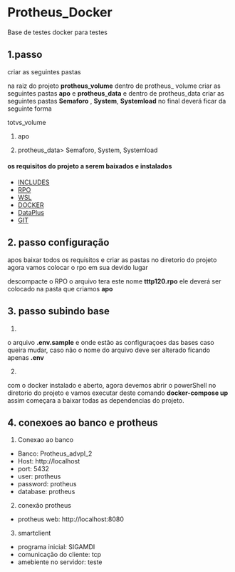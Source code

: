 # Protheus_Docker
Base de testes docker para testes

## 1.passo

criar as seguintes pastas 

na raiz do projeto **protheus_volume** dentro de protheus_ volume criar as seguintes pastas **apo** e **protheus_data**
e dentro de protheus_data criar as seguintes pastas **Semaforo** , **System**, **Systemload** no final deverá ficar da seguinte forma

totvs_volume
1. apo
 
2. protheus_data> Semaforo, System, Systemload 


####  os requisitos do projeto a serem baixados e instalados 

 * [INCLUDES](https://drive.google.com/file/d/1o8ImkYeScKMo0-mB5Lv5282KaXy293Je/view?usp=sharing)
 * [RPO](https://drive.google.com/file/d/1k3HtR_8sS-SAg2O6ABfJVILQwRVlVTzi/view?usp=sharing)
 * [WSL](https://docs.microsoft.com/pt-br/windows/wsl/install-win10)
 * [DOCKER](https://www.docker.com/products/docker-desktop)
 * [DataPlus](https://tableplus.com/windows)
 * [GIT](https://git-scm.com/downloads) 

## 2. passo configuração

apos baixar todos os requisitos e criar as pastas no diretorio do projeto agora vamos colocar o rpo em sua devido lugar

descompacte o RPO o arquivo tera este nome **tttp120.rpo** ele deverá ser colocado na pasta que criamos **apo**


## 3. passo subindo base

1. 
o arquivo **.env.sample** e onde estão as configuraçoes das bases caso queira mudar, caso não o nome do arquivo deve ser alterado ficando apenas **.env** 

2. 
com o docker instalado e aberto, agora devemos abrir o powerShell no diretorio do projeto e vamos executar deste comando **docker-compose up** assim começara a baixar todas as dependencias do projeto.


## 4. conexoes ao banco e protheus


1. Conexao ao banco
* Banco: Protheus_advpl_2
* Host: http://localhost
* port: 5432
* user: protheus
* password: protheus
* database: protheus

2. conexão protheus
* protheus web: http://localhost:8080
  
3. smartclient
* programa inicial: SIGAMDI
* comunicação do cliente: tcp
* amebiente no servidor: teste





















